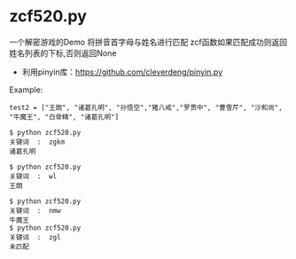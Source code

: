 zcf520.py
=========
一个解密游戏的Demo
将拼音首字母与姓名进行匹配 
zcf函数如果匹配成功则返回姓名列表的下标,否则返回None
- 利用pinyin库：https://github.com/cleverdeng/pinyin.py

Example:

    test2 = ["王朗", "诸葛孔明", "孙悟空","猪八戒","罗贯中", "曹雪芹", "沙和尚", "牛魔王", "白骨精", "诸葛孔明"]

    $ python zcf520.py
    关键词  :  zgkm
    诸葛孔明

    $ python zcf520.py
    关键词  :  wl
    王朗

    $ python zcf520.py
    关键词  :  nmw
    牛魔王
    $ python zcf520.py
    关键词  :  zgl
    未匹配
